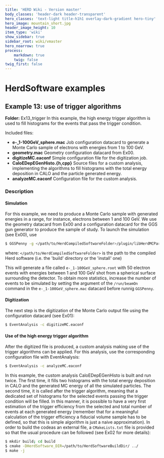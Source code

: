 ```yaml
---
title: 'HERD Wiki - Version master'
body_classes: 'header-dark header-transparent'
hero_classes: 'text-light title-h1h1 overlay-dark-gradient hero-tiny'
hero_image: mountain_short.jpg
header_image_height: 10
item_type: 'wiki'
show_sidebar: true
sidebar_root: wiki/vmaster
hero_noarrow: true
process:
    markdown: true
    twig: false
twig_first: false
---
```


#  HerdSoftware examples

## Example 13: use of trigger algorithms
**Folder:** Ex13_trigger
In this example, the high energy trigger algorithm is used to fill histograms for the events that pass the trigger condition.

Included files:
* **e-_1-100GeV_sphere.mac**
  Job configuration datacard to generate a Monte Carlo sample of electrons with energies from 1 to 100 GeV.
* **geometry.mac**
  Geometry configuration datacard from Ex00.
* **digitizeMC.eaconf**
  Simple configuration file for the digitization job.
* **CaloEDepEGenHisto.{h,cpp}**
  Source files for a custom analysis, implementing the algorithms to fill histograms with the total energy deposition in CALO and the particle generated energy.
* **analyzeMC.eaconf**
  Configuration file for the custom analysis.

### Description

#### Simulation
For this example, we need to produce a Monte Carlo sample with generated energies in a range, for instance, electrons between 1 and 100 GeV. We use the geometry datacard from Ex00 and a configuration datacard for the GGS gun generator to produce the sample of study.
To launch the simulation (see Ex00), use

```bash
$ GGSPenny -g </path/to/HerdCompiledSoftwareFolder>/plugin/libHerdMCParametricGeo.so -d e-_1-100GeV_sphere.mac -gd geometry.mac -ro e-_1-100GeV_sphere.root
```

where:
`</path/to/HerdCompiledSoftwareFolder>` is the path to the compiled Herd software (i.e. the 'build' directory or the 'install' one)

This will generate a file called `e-_1-100GeV_sphere.root` with 50 electron events with energies between 1 and 100 GeV shot from a spherical surface surrounding the detector. To obtain more statistics, increase the number of events to be simulated by setting the argument of the `/run/beamOn` command in the `e-_1-100GeV_sphere.mac` datacard before runnig `GGSPenny`.

#### Digitization
The next step is the digitization of the Monte Carlo output file using the configuration datacard (see Ex01):

```bash
$ EventAnalysis -c digitizeMC.eaconf
```

#### Use of the high energy trigger algorithm
After the digitized file is produced, a custom analysis making use of the trigger algorithms can be applied. For this analysis, use the corresponding configuration file with EventAnalysis:

```bash
$ EventAnalysis -c analyzeMC.eaconf
```
In this example, the custom analysis CaloEDepEGenHisto is built and run twice. The first time, it fills two histograms with the total energy deposition in CALO and the generated MC energy of all the simulated particles. The second time, it is called after the trigger algorithm, meaning that a dedicated set of histograms for the selected events passing the trigger condition will be filled. In this manner, it is possible to have a very first estimation of the trigger efficiency from the selected and total number of events at each generated energy (remember that for a meaningful calculation of the trigger efficiency a fiducial volume sample has to be defined, so that this is simple algorithm is just a naive approximation). In order to build the codeas an external file, a `CMakeLists.txt` file is provided so that the usual procedure can be followed (see Ex02 for more details):

```bash
$ mkdir build; cd build
$ cmake -DHerdSoftware_DIR=/path/to/HerdSoftwareBuildDir/ ../
$ make -j
```
